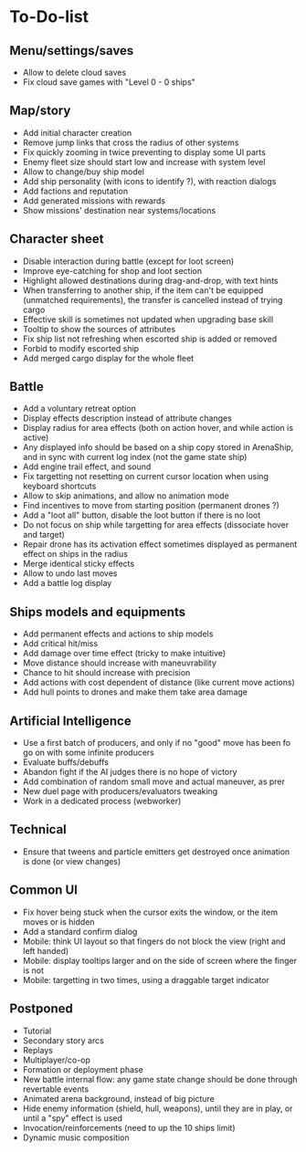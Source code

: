 To-Do-list
==========

Menu/settings/saves
-------------------

* Allow to delete cloud saves
* Fix cloud save games with "Level 0 - 0 ships"

Map/story
---------

* Add initial character creation
* Remove jump links that cross the radius of other systems
* Fix quickly zooming in twice preventing to display some UI parts
* Enemy fleet size should start low and increase with system level
* Allow to change/buy ship model
* Add ship personality (with icons to identify ?), with reaction dialogs
* Add factions and reputation
* Add generated missions with rewards
* Show missions' destination near systems/locations

Character sheet
---------------

* Disable interaction during battle (except for loot screen)
* Improve eye-catching for shop and loot section
* Highlight allowed destinations during drag-and-drop, with text hints
* When transferring to another ship, if the item can't be equipped (unmatched requirements), the transfer is cancelled instead of trying cargo
* Effective skill is sometimes not updated when upgrading base skill
* Tooltip to show the sources of attributes
* Fix ship list not refreshing when escorted ship is added or removed
* Forbid to modify escorted ship
* Add merged cargo display for the whole fleet

Battle
------

* Add a voluntary retreat option
* Display effects description instead of attribute changes
* Display radius for area effects (both on action hover, and while action is active)
* Any displayed info should be based on a ship copy stored in ArenaShip, and in sync with current log index (not the game state ship)
* Add engine trail effect, and sound
* Fix targetting not resetting on current cursor location when using keyboard shortcuts
* Allow to skip animations, and allow no animation mode
* Find incentives to move from starting position (permanent drones ?)
* Add a "loot all" button, disable the loot button if there is no loot
* Do not focus on ship while targetting for area effects (dissociate hover and target)
* Repair drone has its activation effect sometimes displayed as permanent effect on ships in the radius
* Merge identical sticky effects
* Allow to undo last moves
* Add a battle log display

Ships models and equipments
---------------------------

* Add permanent effects and actions to ship models
* Add critical hit/miss
* Add damage over time effect (tricky to make intuitive)
* Move distance should increase with maneuvrability
* Chance to hit should increase with precision
* Add actions with cost dependent of distance (like current move actions)
* Add hull points to drones and make them take area damage

Artificial Intelligence
-----------------------

* Use a first batch of producers, and only if no "good" move has been fo go on with some infinite producers
* Evaluate buffs/debuffs
* Abandon fight if the AI judges there is no hope of victory
* Add combination of random small move and actual maneuver, as prer
* New duel page with producers/evaluators tweaking
* Work in a dedicated process (webworker)

Technical
---------

* Ensure that tweens and particle emitters get destroyed once animation is done (or view changes)

Common UI
---------

* Fix hover being stuck when the cursor exits the window, or the item moves or is hidden
* Add a standard confirm dialog
* Mobile: think UI layout so that fingers do not block the view (right and left handed)
* Mobile: display tooltips larger and on the side of screen where the finger is not
* Mobile: targetting in two times, using a draggable target indicator

Postponed
---------

* Tutorial
* Secondary story arcs
* Replays
* Multiplayer/co-op
* Formation or deployment phase
* New battle internal flow: any game state change should be done through revertable events
* Animated arena background, instead of big picture
* Hide enemy information (shield, hull, weapons), until they are in play, or until a "spy" effect is used
* Invocation/reinforcements (need to up the 10 ships limit)
* Dynamic music composition
